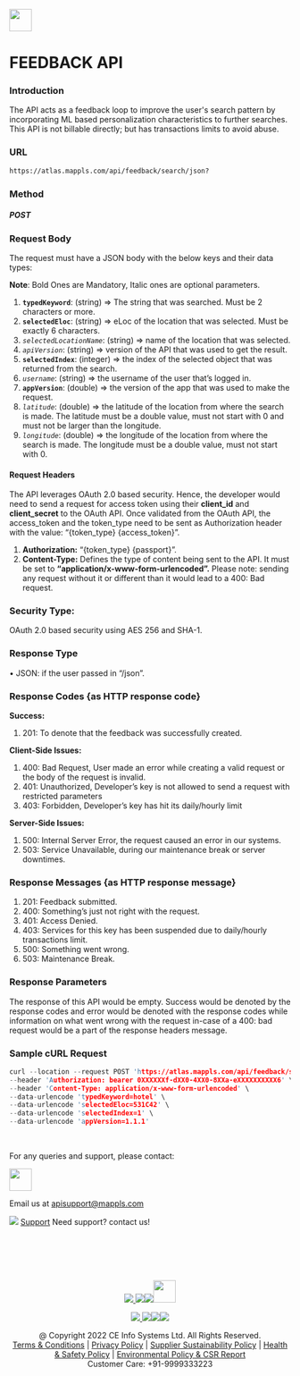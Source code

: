 [<img src="https://about.mappls.com/about/images/MAPPLS-MapmyIndia-logo.png" height="40"/> </p>](https://about.mappls.com/api/)
# FEEDBACK API

### Introduction

The API acts as a feedback loop to improve the user's search pattern by incorporating ML based personalization characteristics to further searches. This API is not billable directly; but has transactions limits to avoid abuse.

### URL
```html
https://atlas.mappls.com/api/feedback/search/json?
```

### Method

##### POST

### Request Body

The request must have a JSON body with the below keys and their data types:

**Note**: Bold Ones are Mandatory, Italic ones are optional parameters.

1.  **`typedKeyword`**: (string) => The string that was searched. Must be 2 characters or more.   
2.  **`selectedEloc`**: (string) => eLoc of the location that was selected. Must be exactly 6 characters.
3. *`selectedLocationName`*: (string) => name of the location that was selected.  
4.  *`apiVersion`*: (string) => version of the API that was used to get the result.    
5.  **`selectedIndex`**: (integer) => the index of the selected object that was returned from the search.    
6.  *`username`*: (string) => the username of the user that’s logged in.    
7.  **`appVersion`**: (double) => the version of the app that was used to make the request.    
8.  *`latitude`*: (double) => the latitude of the location from where the search is made. The latitude must be a double value, must not start with 0 and must not be larger than the longitude.
9. *`longitude`*: (double) => the longitude of the location from where the search is made. The longitude must be a double value, must not start with 0.
  
#### Request Headers
The API leverages OAuth 2.0 based security. Hence, the developer would need to send a request for access token using their **client_id** and **client_secret** to the OAuth API. Once validated from the OAuth API, the access_token and the token_type need to be sent as Authorization header with the value: “{token_type} {access_token}”.
1.  **Authorization:** “{token_type} {passport}”.   
2.  **Content-Type:** Defines the type of content being sent to the API. It must be set to **“application/x-www-form-urlencoded”.** Please note: sending any request without it or different than it would lead to a 400: Bad request.
    

### Security Type:
OAuth 2.0 based security using AES 256 and SHA-1.

### Response Type
• JSON: if the user passed in “/json”.  

### Response Codes {as HTTP response code}

**Success:**

1. 201: To denote that the feedback was successfully created.

**Client-Side Issues:**

1. 400: Bad Request, User made an error while creating a valid request or the body of the request is invalid.
2. 401: Unauthorized, Developer’s key is not allowed to send a request with restricted parameters  
3. 403: Forbidden, Developer’s key has hit its daily/hourly limit

**Server-Side Issues:**

1. 500: Internal Server Error, the request caused an error in our systems.  
2. 503: Service Unavailable, during our maintenance break or server downtimes.

### Response Messages {as HTTP response message}

1. 201: Feedback submitted.  
2. 400: Something’s just not right with the request.  
3. 401: Access Denied.  
4. 403: Services for this key has been suspended due to daily/hourly transactions limit. 
5. 500: Something went wrong.  
6. 503: Maintenance Break.

### Response Parameters

The response of this API would be empty. Success would be denoted by the response codes and error would be denoted with the response codes while information on what went wrong with the request in-case of a 400: bad request would be a part of the response headers message.

### Sample cURL Request

```c
curl --location --request POST 'https://atlas.mappls.com/api/feedback/search/json' \
--header 'Authorization: bearer 0XXXXXXf-dXX0-4XX0-8XXa-eXXXXXXXXXX6' \
--header 'Content-Type: application/x-www-form-urlencoded' \
--data-urlencode 'typedKeyword=hotel' \
--data-urlencode 'selectedEloc=531C42' \
--data-urlencode 'selectedIndex=1' \
--data-urlencode 'appVersion=1.1.1'
```


<br>

For any queries and support, please contact: 

[<img src="https://about.mappls.com/images/mappls-logo.svg" height="40"/> </p>](https://about.mappls.com/api/)
Email us at [apisupport@mappls.com](mailto:apisupport@mappls.com)


![](https://www.mapmyindia.com/api/img/icons/support.png)
[Support](https://about.mappls.com/contact/)
Need support? contact us!

<br></br>
<br></br>

[<p align="center"> <img src="https://www.mapmyindia.com/api/img/icons/stack-overflow.png"/> ](https://stackoverflow.com/questions/tagged/mappls-api)[![](https://www.mapmyindia.com/api/img/icons/blog.png)](https://about.mappls.com/blog/)[![](https://www.mapmyindia.com/api/img/icons/gethub.png)](https://github.com/Mappls-api)[<img src="https://mmi-api-team.s3.ap-south-1.amazonaws.com/API-Team/npm-logo.one-third%5B1%5D.png" height="40"/> </p>](https://www.npmjs.com/org/mapmyindia) 



[<p align="center"> <img src="https://www.mapmyindia.com/june-newsletter/icon4.png"/> ](https://www.facebook.com/Mapplsofficial)[![](https://www.mapmyindia.com/june-newsletter/icon2.png)](https://twitter.com/mappls)[![](https://www.mapmyindia.com/newsletter/2017/aug/llinkedin.png)](https://www.linkedin.com/company/mappls/)[![](https://www.mapmyindia.com/june-newsletter/icon3.png)](https://www.youtube.com/channel/UCAWvWsh-dZLLeUU7_J9HiOA)




<div align="center">@ Copyright 2022 CE Info Systems Ltd. All Rights Reserved.</div>

<div align="center"> <a href="https://about.mappls.com/api/terms-&-conditions">Terms & Conditions</a> | <a href="https://about.mappls.com/about/privacy-policy">Privacy Policy</a> | <a href="https://about.mappls.com/pdf/mapmyIndia-sustainability-policy-healt-labour-rules-supplir-sustainability.pdf">Supplier Sustainability Policy</a> | <a href="https://about.mappls.com/pdf/Health-Safety-Management.pdf">Health & Safety Policy</a> | <a href="https://about.mappls.com/pdf/Environment-Sustainability-Policy-CSR-Report.pdf">Environmental Policy & CSR Report</a>

<div align="center">Customer Care: +91-9999333223</div>
